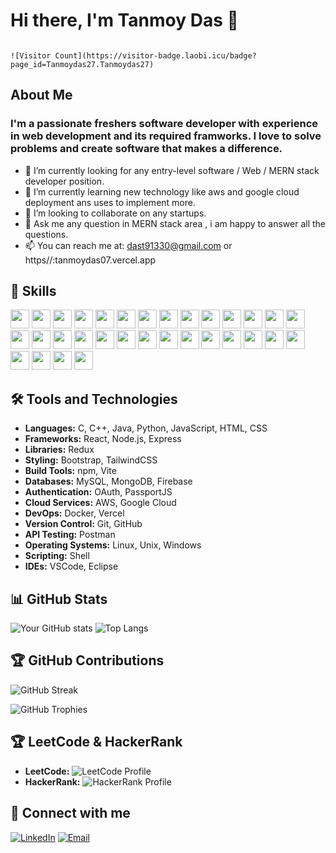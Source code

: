 # Hi there, I'm Tanmoy Das 👋
                                                                                                                                ![Visitor Count](https://visitor-badge.laobi.icu/badge?page_id=Tanmoydas27.Tanmoydas27)

## About Me
### I'm a passionate freshers software developer with experience in web development and its required framworks. I love to solve problems and create software that makes a difference.

- 🔭 I’m currently looking for any entry-level software / Web / MERN stack developer position.
- 🌱 I’m currently learning new technology like aws and google cloud deployment ans uses to implement more.
- 👯 I’m looking to collaborate on any startups.
- 💬 Ask me any question in MERN stack area , i am happy to answer all the questions.
- 📫 You can reach me at: dast91330@gmail.com or https//:tanmoydas07.vercel.app 

## 🚀 Skills
<p>
  <img src="https://img.shields.io/badge/-C-000?&logo=C" height="30">
  <img src="https://img.shields.io/badge/-C++-00599C?&logo=C%2B%2B" height="30">
  <img src="https://img.shields.io/badge/-Java-007396?&logo=Java" height="30">
  <img src="https://img.shields.io/badge/-Python-3776AB?&logo=Python" height="30">
  <img src="https://img.shields.io/badge/-JavaScript-F7DF1E?&logo=JavaScript" height="30">
  <img src="https://img.shields.io/badge/-HTML-E34F26?&logo=HTML5" height="30">
  <img src="https://img.shields.io/badge/-CSS-1572B6?&logo=CSS3" height="30">
  <img src="https://img.shields.io/badge/-Bootstrap-563D7C?&logo=Bootstrap" height="30">
  <img src="https://img.shields.io/badge/-TailwindCSS-38B2AC?&logo=tailwind-css" height="30">
  <img src="https://img.shields.io/badge/-npm-CB3837?&logo=npm" height="30">
  <img src="https://img.shields.io/badge/-Node.js-339933?&logo=Node.js" height="30">
  <img src="https://img.shields.io/badge/-Express-000000?&logo=Express" height="30">
  <img src="https://img.shields.io/badge/-React-61DAFB?&logo=React" height="30">
  <img src="https://img.shields.io/badge/-Redux-764ABC?&logo=Redux" height="30">
  <img src="https://img.shields.io/badge/-Vite-646CFF?&logo=vite" height="30">
  <img src="https://img.shields.io/badge/-Firebase-FFCA28?&logo=Firebase" height="30">
  <img src="https://img.shields.io/badge/-OAuth-000000?&logo=OAuth" height="30">
  <img src="https://img.shields.io/badge/-PassportJS-34E27A?&logo=passport" height="30">
  <img src="https://img.shields.io/badge/-MongoDB-47A248?&logo=MongoDB" height="30">
  <img src="https://img.shields.io/badge/-MySQL-4479A1?&logo=MySQL" height="30">
  <img src="https://img.shields.io/badge/-AWS-232F3E?&logo=Amazon-AWS" height="30">
  <img src="https://img.shields.io/badge/-Google_Cloud-4285F4?&logo=Google-Cloud" height="30">
  <img src="https://img.shields.io/badge/-Git-F05032?&logo=Git" height="30">
  <img src="https://img.shields.io/badge/-Docker-2496ED?&logo=Docker" height="30">
  <img src="https://img.shields.io/badge/-Postman-FF6C37?&logo=Postman" height="30">
  <img src="https://img.shields.io/badge/-Linux-FCC624?&logo=Linux" height="30">
  <img src="https://img.shields.io/badge/-Unix-000000?&logo=unix" height="30">
  <img src="https://img.shields.io/badge/-Shell-5391FE?&logo=gnu-bash" height="30">
  <img src="https://img.shields.io/badge/-VSCode-007ACC?&logo=visual-studio-code" height="30">
  <img src="https://img.shields.io/badge/-Eclipse-2C2255?&logo=Eclipse" height="30">
  <img src="https://img.shields.io/badge/-Vercel-000000?&logo=Vercel" height="30">
  <img src="https://img.shields.io/badge/-GitHub-181717?&logo=GitHub" height="30">
</p>

## 🛠️ Tools and Technologies
<!-- List out tools and technologies you are proficient in -->
- **Languages:** C, C++, Java, Python, JavaScript, HTML, CSS
- **Frameworks:** React, Node.js, Express
- **Libraries:** Redux
- **Styling:** Bootstrap, TailwindCSS
- **Build Tools:** npm, Vite
- **Databases:** MySQL, MongoDB, Firebase
- **Authentication:** OAuth, PassportJS
- **Cloud Services:** AWS, Google Cloud
- **DevOps:** Docker, Vercel
- **Version Control:** Git, GitHub
- **API Testing:** Postman
- **Operating Systems:** Linux, Unix, Windows 
- **Scripting:** Shell
- **IDEs:** VSCode, Eclipse

## 📊 GitHub Stats
![Your GitHub stats](https://github-readme-stats.vercel.app/api?username=Tanmoydas27&show_icons=true&theme=radical)
![Top Langs](https://github-readme-stats.vercel.app/api/top-langs/?username=Tanmoydas27&layout=compact&theme=radical)

## 🏆 GitHub Contributions
![GitHub Streak](https://github-readme-streak-stats.herokuapp.com/?user=Tanmoydas27&theme=radical)

<!-- Display GitHub trophies -->
![GitHub Trophies](https://github-profile-trophy.vercel.app/?username=Tanmoydas27&theme=radical)


## 🏆 LeetCode & HackerRank
- **LeetCode:** ![LeetCode Profile](https://img.shields.io/badge/-LeetCode-FFA116?&logo=LeetCode&link=https://leetcode.com/tanmoydas2710)
- **HackerRank:** ![HackerRank Profile](https://img.shields.io/badge/-HackerRank-2EC866?&logo=HackerRank&link=https://www.hackerrank.com/dast91330)


## 💬 Connect with me
<!-- Add social media links to connect with you -->
[![LinkedIn](https://img.shields.io/badge/-LinkedIn-0077B5?&logo=LinkedIn&logoColor=white&link=https://www.linkedin.com/in/tanmoy-das-cse/)](https://www.linkedin.com/in/tanmoy-das-cse/)
[![Email](https://img.shields.io/badge/-Email-D14836?&logo=Gmail&logoColor=white&link=mailto:dast91330@gmail.com)](mailto:dast91330@gmail.com)
